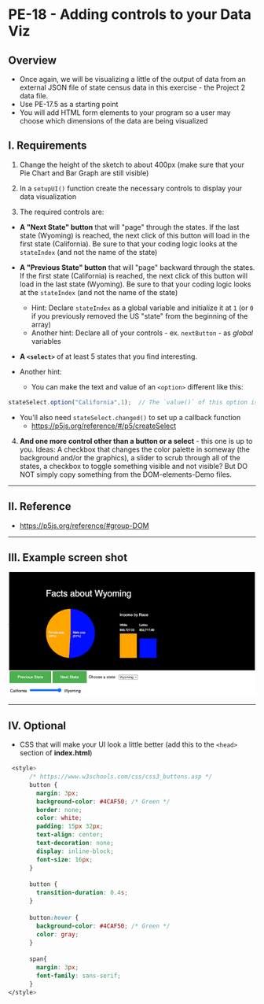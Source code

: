 # PE-18 - Adding controls to your Data Viz


## Overview
- Once again, we will be visualizing a little of the output of data from an external JSON file of state census data in this exercise - the Project 2 data file. 
- Use PE-17.5 as a starting point
- You will add HTML form elements to your program so a user may choose which dimensions of the data are being visualized


## I. Requirements

1) Change the height of the sketch to about 400px (make sure that your Pie Chart and Bar Graph are still visible)

2) In a `setupUI()` function create the necessary controls to display your data visualization

3) The required controls are:

  - **A "Next State" button** that will "page" through the states. If the last state (Wyoming) is reached, the next click of this button will load in the first state (California). Be sure to that your coding logic looks at the `stateIndex` (and not the name of the state)

  - **A "Previous State" button** that will "page" backward through the states. If the first state (California) is reached, the next click of this button will load in the last state (Wyoming). Be sure to that your coding logic looks at the `stateIndex` (and not the name of the state)

    - Hint: Declare `stateIndex` as a global variable and initialize it at `1` (or `0` if you previously removed the US "state" from the beginning of the array)
    - Another hint: Declare all of your controls - ex. `nextButton` - as *global* variables

  - **A `<select>`** of at least 5 states that you find interesting.

  - Another hint: 
    - You can make the text and value of an `<option>` different like this:

```js
stateSelect.option("California",1);  // The `value()` of this option is 1
```

  - You'll also need `stateSelect.changed()` to set up a callback function
    - https://p5js.org/reference/#/p5/createSelect
  
  
4) **And one more control other than a button or a select** - this one is up to you. Ideas: A checkbox that changes the color palette in someway (the background and/or the graphics), a slider to scrub through all of the states, a checkbox to toggle something visible and not visible? But DO NOT simply copy something from the DOM-elements-Demo files.

<hr>
  
## II. Reference

  - https://p5js.org/reference/#group-DOM
  
<hr>
  
## III. Example screen shot
  
![screenshot](_images/pe18-1.png)
  
<hr>
  
## IV. Optional

- CSS that will make your UI look a little better (add this to the `<head>` section of **index.html**)
 
```css
 <style>
      /* https://www.w3schools.com/css/css3_buttons.asp */
      button {
        margin: 3px;
        background-color: #4CAF50; /* Green */
        border: none;
        color: white;
        padding: 15px 32px;
        text-align: center;
        text-decoration: none;
        display: inline-block;
        font-size: 16px;
      }

      button {
        transition-duration: 0.4s;
      }

      button:hover {
        background-color: #4CAF50; /* Green */
        color: gray;
      }

      span{
        margin: 3px;
        font-family: sans-serif;
      }
</style>
```

